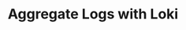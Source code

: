 ---
title: Aggregate Logs with Loki 
description: Learn how to aggregate logs.
author:
tags:
categories:
series: 
seriesPart: 
date:
weight: 3
---